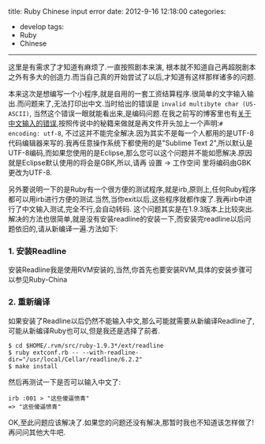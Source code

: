 title: Ruby Chinese input error
date: 2012-9-16 12:18:00
categories:
- develop
tags:
- Ruby
- Chinese
---
这里是有需求了才知道有麻烦了.一直按照剧本来演, 根本就不知道自己再超脱剧本之外有多大的创造力.而当自己真的开始尝试了以后,才知道有这样那样诸多的问题.

<!-- more -->

本来这次是想编写一个小程序,就是自用的一套工资结算程序.很简单的文字输入输出.而问题来了,无法打印出中文.当时给出的错误是 `invalid multibyte char (US-ASCII)`, 当然这个错误一眼就能看出来,是编码问题.在我之前写的博客里也有[关于中文输入的错误](http://hivan.me/ruby-chinese-error-ascii/),按照传说中的秘籍来做就是再文件开头加上一个声明:`# encoding: utf-8`, 不过这并不能完全解决.因为其实不是每一个人都用的是UTF-8代码编辑器来写的.我再任意操作系统下都使用的是"Sublime Text 2",所以默认是UTF-8编码,而如果您使用的是Eclipse,那么您可以这个问题并不能如愿解决.原因就是Eclipse默认使用的将会是GBK,所以,请再 设置 -> 工作空间 里将编码由GBK更改为UTF-8.

另外要说明一下的是Ruby有一个很方便的测试程序,就是irb,原则上,任何Ruby程序都可以用irb进行方便的测试.当然,当你exit以后,这些程序就都作废了.我再irb中进行了中文输入测试,完全不行,会自动转码. 这个问题其实是在1.9.3版本上比较突出.解决的方法也很简单,就是没有安装readline的安装一下,而安装完readline以后问题依旧的,请从新编译一遍.方法如下:

### 1. 安装Readline

安装Readline我是使用RVM安装的,当然,你首先也要安装RVM,具体的安装步骤可以参见Ruby-China

### 2. 重新编译

如果安装了Readline以后仍然不能输入中文,那么可能就需要从新编译Readline了,可能从新编译Ruby也可以,但是我还是选择了前者.

```
$ cd $HOME/.rvm/src/ruby-1.9.3*/ext/readline
$ ruby extconf.rb -- --with-readline-dir="/usr/local/Cellar/readline/6.2.2"
$ make install
```

然后再测试一下是否可以输入中文了:

```
irb :001 > "这些傻逼愤青"
=> "这些傻逼愤青"
```

OK,至此问题应该解决了.如果您的问题还没有解决,那暂时我也不知道该怎样做了!再问问其他大牛吧.